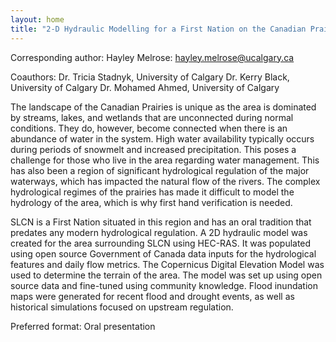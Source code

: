 ```yaml
---
layout: home
title: "2-D Hydraulic Modelling for a First Nation on the Canadian Prairies"
---
```



Corresponding author: Hayley Melrose: hayley.melrose@ucalgary.ca

Coauthors: Dr. Tricia Stadnyk, University of Calgary
 Dr. Kerry Black, University of Calgary
 Dr. Mohamed Ahmed, University of Calgary 

The landscape of the Canadian Prairies is unique as the area is dominated by streams, lakes, and wetlands that are unconnected during normal conditions. They do, however, become connected when there is an abundance of water in the system. High water availability typically occurs during periods of snowmelt and increased precipitation. This poses a challenge for those who live in the area regarding water management. This has also been a region of significant hydrological regulation of the major waterways, which has impacted the natural flow of the rivers. The complex hydrological regimes of the prairies has made it difficult to model the hydrology of the area, which is why first hand verification is needed.
 
 SLCN is a First Nation situated in this region and has an oral tradition that predates any modern hydrological regulation. A 2D hydraulic model was created for the area surrounding SLCN using HEC-RAS. It was populated using open source Government of Canada data inputs for the hydrological features and daily flow metrics. The Copernicus Digital Elevation Model was used to determine the terrain of the area. The model was set up using open source data and fine-tuned using community knowledge. Flood inundation maps were generated for recent flood and drought events, as well as historical simulations focused on upstream regulation.

Preferred format: Oral presentation
